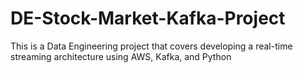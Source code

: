 # DE-Stock-Market-Kafka-Project
This is a Data Engineering project that covers developing a real-time streaming architecture using AWS, Kafka, and Python
